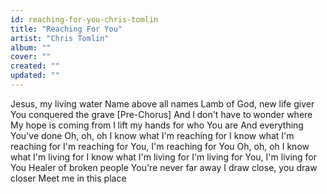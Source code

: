 ```yaml
---
id: reaching-for-you-chris-tomlin
title: "Reaching For You"
artist: "Chris Tomlin"
album: ""
cover: ""
created: ""
updated: ""
---
```


Jesus, my living water
Name above all names
Lamb of God, new life giver
You conquered the grave
[Pre-Chorus]
And I don't have to wonder where
My hope is coming from
I lift my hands for who You are
And everything You've done
Oh, oh, oh
I know what I'm reaching for
I know what I'm reaching for
I'm reaching for You, I'm reaching for You
Oh, oh, oh
I know what I'm living for
I know what I'm living for
I'm living for You, I'm living for You
Healer of broken people
You're never far away
I draw close, you draw closer
Meet me in this place